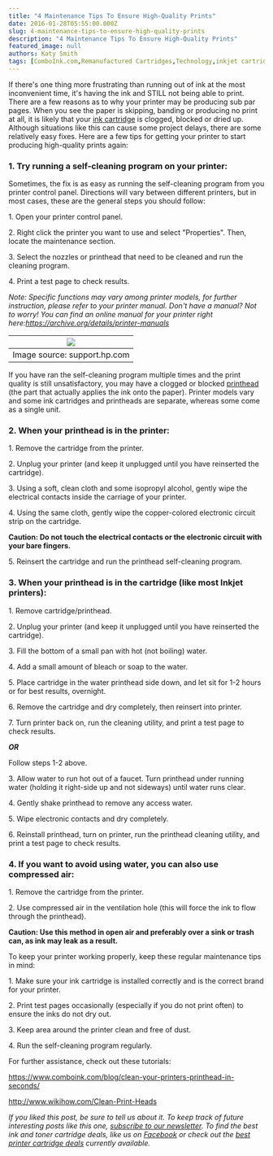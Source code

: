 ```yaml
---
title: "4 Maintenance Tips To Ensure High-Quality Prints"
date: 2016-01-28T05:55:00.000Z
slug: 4-maintenance-tips-to-ensure-high-quality-prints
description: "4 Maintenance Tips To Ensure High-Quality Prints"
featured_image: null
authors: Katy Smith
tags: [ComboInk.com,Remanufactured Cartridges,Technology,inkjet cartridges installation,Printer Maintenance,inkjet printer]
---
```


If there's one thing more frustrating than running out of ink at the most inconvenient time, it's having the ink and STILL not being able to print. There are a few reasons as to why your printer may be producing sub par pages. When you see the paper is skipping, banding or producing no print at all, it is likely that your [ink cartridge](https://www.comboink.com/blog/where-printers-printer-cartridges-are-headed-in-the-next-decade/) is clogged, blocked or dried up. Although situations like this can cause some project delays, there are some relatively easy fixes. Here are a few tips for getting your printer to start producing high-quality prints again:

### 1\. Try running a self-cleaning program on your printer:

Sometimes, the fix is as easy as running the self-cleaning program from you printer control panel. Directions will vary between different printers, but in most cases, these are the general steps you should follow:

1\. Open your printer control panel.

2\. Right click the printer you want to use and select "Properties". Then, locate the maintenance section.

3\. Select the nozzles or printhead that need to be cleaned and run the cleaning program.

4\. Print a test page to check results.

_Note: Specific functions may vary among printer models, for further instruction, please refer to your printer manual. Don't have a manual? Not to worry! You can find an online manual for your printer right here:<https://archive.org/details/printer-manuals>_

| [![](/blog/images/c03718230.gif)](/blog/images/c03718230.gif) |
| ------------------------------------------------------------- |
| Image source: support.hp.com                                  |

If you have ran the self-cleaning program multiple times and the print quality is still unsatisfactory, you may have a clogged or blocked [printhead](https://www.comboink.com/blog/clean-your-printers-printhead-in-seconds/) (the part that actually applies the ink onto the paper). Printer models vary and some ink cartridges and printheads are separate, whereas some come as a single unit.

### 2\. When your printhead is in the printer:

1\. Remove the cartridge from the printer.

2\. Unplug your printer (and keep it unplugged until you have reinserted the cartridge).

3\. Using a soft, clean cloth and some isopropyl alcohol, gently wipe the electrical contacts inside the carriage of your printer.

4\. Using the same cloth, gently wipe the copper-colored electronic circuit strip on the cartridge.

**Caution: Do not touch the electrical contacts or the electronic circuit with your bare fingers.**

5\. Reinsert the cartridge and run the printhead self-cleaning program.


### 3\. When your printhead is in the cartridge (like most Inkjet printers):

1\. Remove cartridge/printhead.

2\. Unplug your printer (and keep it unplugged until you have reinserted the cartridge).

3\. Fill the bottom of a small pan with hot (not boiling) water.

4\. Add a small amount of bleach or soap to the water.

5\. Place cartridge in the water printhead side down, and let sit for 1-2 hours or for best results, overnight.

6\. Remove the cartridge and dry completely, then reinsert into printer.

7\. Turn printer back on, run the cleaning utility, and print a test page to check results.

**_OR_**

Follow steps 1-2 above.

3\. Allow water to run hot out of a faucet. Turn printhead under running water (holding it right-side up and not sideways) until water runs clear.

4\. Gently shake printhead to remove any access water.

5\. Wipe electronic contacts and dry completely.

6\. Reinstall printhead, turn on printer, run the printhead cleaning utility, and print a test page to check results.

### 4\. If you want to avoid using water, you can also use compressed air:

1\. Remove the cartridge from the printer.

2\. Use compressed air in the ventilation hole (this will force the ink to flow through the printhead).

**Caution: Use this method in open air and preferably over a sink or trash can, as ink may leak as a result.**

To keep your printer working properly, keep these regular maintenance tips in mind:

1\. Make sure your ink cartridge is installed correctly and is the correct brand for your printer.

2\. Print test pages occasionally (especially if you do not print often) to ensure the inks do not dry out.

3\. Keep area around the printer clean and free of dust.

4\. Run the self-cleaning program regularly.

For further assistance, check out these tutorials:

<https://www.comboink.com/blog/clean-your-printers-printhead-in-seconds/>

<http://www.wikihow.com/Clean-Print-Heads>


_If you liked this post, be sure to tell us about it. To keep track of future interesting posts like this one, [subscribe to our newsletter](https://www.comboink.com/coupon). To find the best ink and toner cartridge deals, like us on [Facebook](https://www.facebook.com/comboink) or check out the [best printer cartridge deals](https://www.comboink.com/) currently available._
